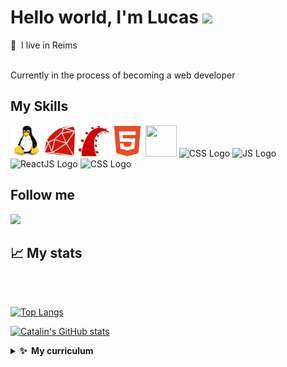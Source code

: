 <link rel="stylesheet" href="https://cdn.jsdelivr.net/gh/devicons/devicon@v2.14.0/devicon.min.css">


# Hello world, I'm Lucas <a href="https://www.gautamkrishnar.com/"><img src="https://media.giphy.com/media/hvRJCLFzcasrR4ia7z/giphy.gif" width="25px"></a>
<p>📍&nbsp;&nbsp;I live in&nbsp;Reims</p>
<br>
Currently in the process of becoming a web developer

## My Skills

<img src="https://raw.githubusercontent.com/devicons/devicon/2ae2a900d2f041da66e950e4d48052658d850630/icons/linux/linux-original.svg" alt="JavaScript Logo" width="50" height="50"/>  <img src="https://raw.githubusercontent.com/devicons/devicon/2ae2a900d2f041da66e950e4d48052658d850630/icons/ruby/ruby-plain.svg" alt="JavaScript Logo" width="50" height="50"/> <img src="https://raw.githubusercontent.com/devicons/devicon/2ae2a900d2f041da66e950e4d48052658d850630/icons/rails/rails-plain.svg" alt="JavaScript Logo" width="50" height="50"/> <img src="https://raw.githubusercontent.com/devicons/devicon/2ae2a900d2f041da66e950e4d48052658d850630/icons/html5/html5-plain.svg" alt="JavaScript Logo" width="50" height="50"/> <img src="https://cdn.jsdelivr.net/gh/devicons/devicon/icons/typescript/typescript-original.svg" width="50" height="50"/>
  <img src="https://cdn.jsdelivr.net/gh/devicons/devicon/icons/css3/css3-plain-wordmark.svg" alt="CSS Logo" width="50" height="50" /> <img src="https://cdn.jsdelivr.net/gh/devicons/devicon/icons/javascript/javascript-original.svg" alt="JS Logo" width="50" height="50"/> <img src="https://cdn.jsdelivr.net/gh/devicons/devicon/icons/react/react-original-wordmark.svg" alt="ReactJS Logo" width="50" height="50"/>
 <img src="https://cdn.jsdelivr.net/gh/devicons/devicon/icons/visualstudio/visualstudio-plain.svg" alt="CSS Logo" width="50" height="50"/>


## Follow me

<a href="https://www.linkedin.com/in/lucas-oudart-40400a209/" target="_blank"><img src="https://img.shields.io/badge/linkedin-%230077B5.svg?&style=for-the-badge&logo=linkedin&logoColor=white" height=25></a>

## &#x1f4c8; My stats

<br>
<br>


[![Top Langs](https://github-readme-stats.vercel.app/api/top-langs/?username=Luucas51&hide=scss&layout=compact&theme=github_dark)](https://github.com/anuraghazra/github-readme-stats)

[![Catalin's GitHub stats](https://github-readme-stats.vercel.app/api?username=Luucas51&theme=github_dark)](https://github.com/anuraghazra/github-readme-stats)

<details>
    <summary><b>✨&nbsp;&nbsp;My&nbsp;curriculum</b></summary>
    
    
<p>
    Hello, I am currently training to become a web developer at <a src="https://www.thehackingproject.org/" target="_blank">The Hacking Project</a>.
<br>
    The first 3 months are very back end oriented with Ruby and Ruby On Rails web framework,
<br>
    we use Bootstrap to produce applications without worrying too much about the front end. 
<br>
    The last 3 months are oriented front end and back end with javascript, ReactJS and Redux (And always Ruby). 
<br>
    We also learn to respect the conventions of the different languages and to work with the AGIL/SCRUM methodology.

</p>

</details>

    
    




